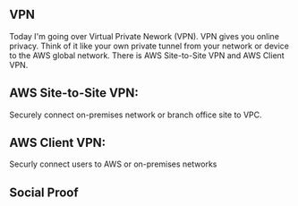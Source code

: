 ## VPN

Today I'm going over Virtual Private Nework (VPN). VPN gives you online privacy. Think of it like your own private tunnel from your network or device to the AWS global network.  There is AWS Site-to-Site VPN and AWS Client VPN.  

## AWS Site-to-Site VPN: 
Securely connect on-premises network or branch office site to VPC.

## AWS Client VPN:
Securly connect users to AWS or on-premises networks

## Social Proof





